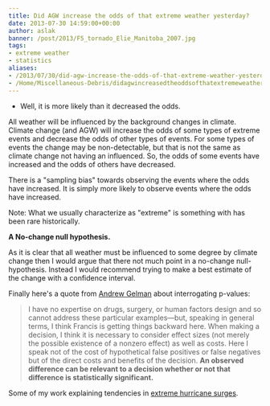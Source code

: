 ```yaml
---
title: Did AGW increase the odds of that extreme weather yesterday?
date: 2013-07-30 14:59:00+00:00
author: aslak
banner: /post/2013/F5_tornado_Elie_Manitoba_2007.jpg
tags:
- extreme weather
- statistics
aliases:
- /2013/07/30/did-agw-increase-the-odds-of-that-extreme-weather-yesterday/
- /Home/Miscellaneous-Debris/didagwincreasedtheoddsofthatextremeweatheryesterday
---
```


- Well, it is more likely than it decreased the odds.
<!--more-->
All weather will be influenced by the background changes in climate. Climate change (and AGW) will increase the odds of some types of extreme events and decrease the odds of other types of events. For some types of events the change may be non-detectable, but that is not the same as climate change not having an influenced. So, the odds of some events have increased and the odds of others have decreased.

There is a "sampling bias" towards observing the events where the odds have increased. It is simply more likely to observe events where the odds have increased.

Note: What we usually characterize as "extreme" is something with has been rare historically.

**A No-change null hypothesis.**

As it is clear that all weather must be influenced to some degree by climate change then I would argue that there not much point in a no-change null-hypothesis. Instead I would recommend trying to make a best estimate of the change with a confidence interval.

Finally here's a quote from [Andrew Gelman](http://andrewgelman.com/2013/06/04/interrogating-p-values/) about interrogating p-values:

> I have no expertise on drugs, surgery, or human factors design and so cannot address these particular examples—but, speaking in general terms, I think Francis is getting things backward here. When making a decision, I think it is necessary to consider effect sizes (not merely the possible existence of a nonzero effect) as well as costs. Here I speak not of the cost of hypothetical false positives or false negatives but of the direct costs and benefits of the decision. **An observed difference can be relevant to a decision whether or not that difference is statistically significant.**

Some of my work explaining tendencies in [extreme hurricane surges](/Home/PDFs/Announcements/projectedatlantichurricanesurgethreatfromrisingtemperatures).
